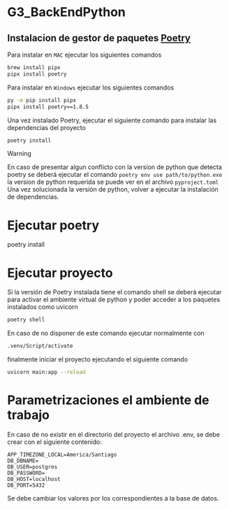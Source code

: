 # G3_BackEndPython

## Instalacion de gestor de paquetes [Poetry](https://python-poetry.org/)
Para instalar en `MAC` ejecutar los siguientes comandos
```sh
brew install pipx
pipx install poetry
```

Para instalar en `Windows` ejecutar los siguientes comandos
```sh
py -m pip install pipx
pipx install poetry==1.8.5
```

Una vez instalado Poetry, ejecutar el siguiente comando para instalar las dependencias del proyecto
```sh
poetry install
```

> [!WARNING]
> En caso de presentar algun conflicto con la version de python que detecta poetry se deberá ejecutar el comando `poetry env use path/to/python.exe` la version de python requerida se puede ver en el archivo `pyproject.toml`
> Una vez solucionada la versión de python, volver a ejecutar la instalación de dependencias.

# Ejecutar poetry
poetry install

# Ejecutar proyecto
Si la versión de Poetry instalada tiene el comando shell se deberá ejecutar para activar el ambiente virtual de python y poder acceder a los paquetes instalados como uvicorn
```sh
poetry shell
```
En caso de no disponer de este comando ejecutar normalmente con 
 ```sh
.venv/Script/activate 
```

finalmente iniciar el proyecto ejecutando el siguiente comando
```sh
uvicorn main:app --reload
```

# Parametrizaciones el ambiente de trabajo
En caso de no existir en el directorio del proyecto el archivo .env, se debe crear con el siguiente contenido:
```
APP_TIMEZONE_LOCAL=America/Santiago
DB_DBNAME=
DB_USER=postgres
DB_PASSWORD=
DB_HOST=localhost
DB_PORT=5432
```
Se debe cambiar los valores por los correspondientes a la base de datos.
